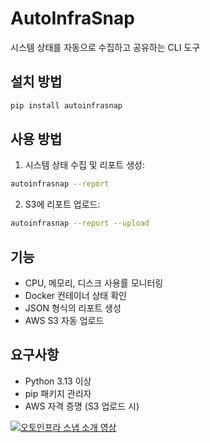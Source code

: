 # AutoInfraSnap

시스템 상태를 자동으로 수집하고 공유하는 CLI 도구

## 설치 방법

```bash
pip install autoinfrasnap
```

## 사용 방법

1. 시스템 상태 수집 및 리포트 생성:

```bash
autoinfrasnap --report
```

2. S3에 리포트 업로드:

```bash
autoinfrasnap --report --upload
```

## 기능

- CPU, 메모리, 디스크 사용률 모니터링
- Docker 컨테이너 상태 확인
- JSON 형식의 리포트 생성
- AWS S3 자동 업로드

## 요구사항

- Python 3.13 이상
- pip 패키지 관리자
- AWS 자격 증명 (S3 업로드 시)

[![오토인프라 스냅 소개 영상](https://img.youtube.com/vi/3VUKiSjrRP4/0.jpg)](https://youtu.be/3VUKiSjrRP4)
